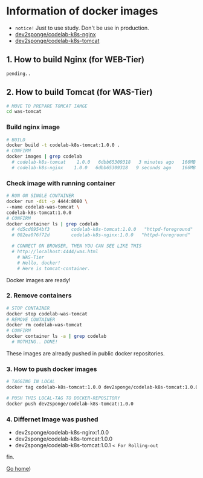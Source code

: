 # Information of docker images

- `notice!` Just to use study. Don't be use in production.
- [dev2sponge/codelab-k8s-nginx](https://hub.docker.com/repository/docker/dev2sponge/codelab-k8s-nginx)
- [dev2sponge/codelab-k8s-tomcat](https://hub.docker.com/repository/docker/dev2sponge/codelab-k8s-tomcat)

## 1. How to build Nginx (for WEB-Tier)

`pending..`

## 2. How to build Tomcat (for WAS-Tier)


```bash
# MOVE TO PREPARE TOMCAT IAMGE
cd was-tomcat
```

### Build nginx image
```bash
# BUILD
docker build -t codelab-k8s-tomcat:1.0.0 .
# CONFIRM
docker images | grep codelab
  # codelab-k8s-tomcat    1.0.0   6dbb65309318   3 minutes ago   166MB
  # codelab-k8s-nginx    1.0.0   6dbb65309318   9 seconds ago    166MB
```

### Check image with running container
```bash
# RUN ON SINGLE CONTAINER
docker run -dit -p 4444:8080 \
--name codelab-was-tomcat \
codelab-k8s-tomcat:1.0.0
# CONFIRM
docker container ls | grep codelab
  # 4d5cd6954bf3        codelab-k8s-tomcat:1.0.0   "httpd-foreground"   5 seconds ago       Up 4 seconds       80/tcp, 0.0.0.0:4444->8080/tcp   codelab-was-tomcat
  # 082ea076f72d        codelab-k8s-nginx:1.0.0   "httpd-foreground"   26 minutes ago      Up 3 minutes       0.0.0.0:3333->80/tcp            codelab-web-nginx

  # CONNECT ON BROWSER, THEN YOU CAN SEE LIKE THIS
  # http://localhost:4444/was.html
    # WAS-Tier
    # Hello, docker!
    # Here is tomcat-container.
```

Docker images are ready!

### 2. Remove containers

```bash
# STOP CONTAINER
docker stop codelab-was-tomcat
# REMOVE CONTAINER
docker rm codelab-was-tomcat
# CONFIRM
docker container ls -a | grep codelab
  # NOTHING.. DONE!
```

These images are already pushed in public docker repositories.

### 3. How to push docker images

```bash
# TAGGING IN LOCAL
docker tag codelab-k8s-tomcat:1.0.0 dev2sponge/codelab-k8s-tomcat:1.0.0

# PUSH THIS LOCAL-TAG TO DOCKER-REPOSITORY
docker push dev2sponge/codelab-k8s-tomcat:1.0.0
```

### 4. Differnet Image was pushed

- dev2sponge/codelab-k8s-nginx:1.0.0
- dev2sponge/codelab-k8s-tomcat:1.0.0
- dev2sponge/codelab-k8s-tomcat:1.0.1 `< For Rolling-out`

fin.

[Go home](https://github.com/devJRL/CodeLab-Docker-Kubernetes#codelab-docker-kubernetes))
